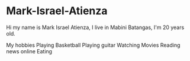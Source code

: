 # Mark-Israel-Atienza
Hi my name is Mark Israel Atienza, I live in Mabini Batangas, I'm 20 years old.

My hobbies
Playing Basketball
Playing guitar
Watching Movies
Reading news online
Eating
